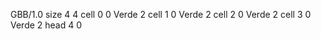 <gs-board> GBB/1.0
size 4 4
cell 0 0 Verde 2
cell 1 0 Verde 2
cell 2 0 Verde 2
cell 3 0 Verde 2
head 4 0
 </gs-board>